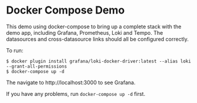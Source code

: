 # Docker Compose Demo

This demo using docker-compose to bring up a complete stack with the demo app, including Grafana, Prometheus, Loki and Tempo.
The datasources and cross-datasource links should all be configured correctly.

To run:

```shell
$ docker plugin install grafana/loki-docker-driver:latest --alias loki --grant-all-permissions
$ docker-compose up -d
```

The navigate to http://localhost:3000 to see Grafana.

If you have any problems, run `docker-compose up -d` first.
